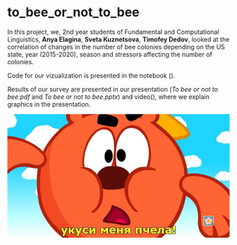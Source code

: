 # to_bee_or_not_to_bee

In this project, we, 2nd year students of Fundamental and Computational Linguistics, **Anya Elagina**, **Sveta Kuznetsova**, **Timofey Dedov**, looked at the correlation of changes in the number of bee colonies depending on the US state, year (2015-2020), season and stressors affecting the number of colonies.

Code for our vizualization is presented in the notebook ().

Results of our survey are presented in our presentation (*To bee or not to bee.pdf* and *To bee or not to bee.pptx*) and video(), where we explain graphics in the presentation.

![alt text](KOPATYCH.jpg)
